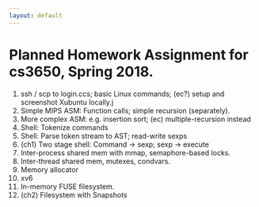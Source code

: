 ```yaml
---
layout: default
---
```


# Planned Homework Assignment for cs3650, Spring 2018.

  1. ssh / scp to login.ccs; basic Linux commands; 
     (ec?) setup and screenshot Xubuntu locally.j
  2. Simple MIPS ASM: Function calls; simple recursion (separately).
  3. More complex ASM: e.g. insertion sort; (ec) multiple-recursion instead
  4. Shell: Tokenize commands
  5. Shell: Parse token stream to AST; read-write sexps
  6. (ch1) Two stage shell: Command -> sexp; sexp -> execute
  7. Inter-process shared mem with mmap, semaphore-based locks.
  8. Inter-thread shared mem, mutexes, condvars.
  9. Memory allocator
 10. xv6
 11. In-memory FUSE filesystem.
 12. (ch2) Filesystem with Snapshots 
